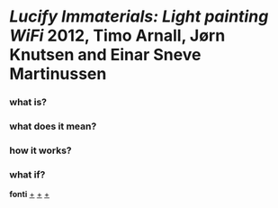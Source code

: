 # _Lucify Immaterials: Light painting WiFi_ 2012, Timo Arnall, Jørn Knutsen and Einar Sneve Martinussen

### what is?



### what does it mean?



### how it works?



### what if?



**fonti** [+]() [+]() [+]()
